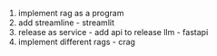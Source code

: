 1. implement rag as a program
2. add streamline - streamlit
3. release as service - add api to release llm - fastapi
4. implement different rags - crag
